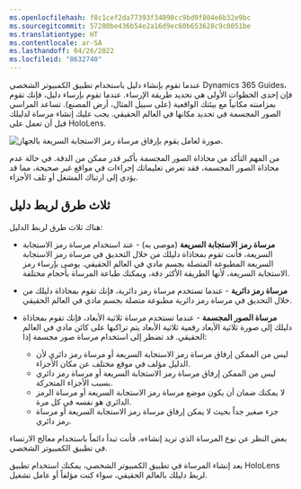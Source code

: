 ```yaml
---
ms.openlocfilehash: f8c1cef2da77393f34090cc9bd9f804e6b32e9bc
ms.sourcegitcommit: 57280be436b54e2a16d9ec60b653628c9c0051be
ms.translationtype: HT
ms.contentlocale: ar-SA
ms.lasthandoff: 04/26/2022
ms.locfileid: "8632740"
---
```

عندما تقوم بإنشاء دليل باستخدام تطبيق الكمبيوتر الشخصي Dynamics 365 Guides، فإن إحدى الخطوات الأولى هي تحديد طريقة الإرساء. عندما تقوم بإرساء دليل، فإنك تقوم بمزامنته مكانياً مع بيئتك الواقعية (على سبيل المثال، أرض المصنع). تساعد المراسي الصور المجسمة في تحديد مكانها في العالم الحقيقي. يجب عليك إنشاء مرساة لدليلك قبل أن تعمل على HoloLens.

![صورة لعامل يقوم بإرفاق مرساة رمز الاستجابة السريعة بالجهاز.](../media/anchor-overview.png)


من المهم التأكد من محاذاة الصور المجسمة بأكبر قدر ممكن من الدقة. في حالة عدم محاذاة الصور المجسمة، فقد تعرض تعليماتك إجراءات في مواقع غير صحيحة، مما قد يؤدي إلى ارتباك المشغل أو تلف الأجزاء.

## <a name="three-ways-to-anchor-a-guide"></a>ثلاث طرق لربط دليل
هناك ثلاث طرق لربط الدليل:

- **مرساة رمز الاستجابة السريعة** (موصى به) - عند استخدام مرساة رمز الاستجابة السريعة، فأنت تقوم بمحاذاة دليلك من خلال التحديق في مرساة رمز الاستجابة السريعة المطبوعة المتصلة بجسم مادي في العالم الحقيقي. يوصى بإرساء رمز الاستجابة السريعة، لأنها الطريقة الأكثر دقة، ويمكنك طباعة المرساة بأحجام مختلفة.

- **مرساة رمز دائرية** - عندما تستخدم مرساة رمز دائرية، فإنك تقوم بمحاذاة دليلك من خلال التحديق في مرساة رمز دائرية مطبوعة متصلة بجسم مادي في العالم الحقيقي.

- **مرساة الصور المجسمة** - عندما تستخدم مرساة ثلاثية الأبعاد، فإنك تقوم بمحاذاة دليلك إلى صورة ثلاثية الأبعاد رقمية ثلاثية الأبعاد يتم تراكبها على كائن مادي في العالم الحقيقي. قد تضطر إلى استخدام مرساة صور مجسمة إذا:
    - ليس من الممكن إرفاق مرساة رمز الاستجابة السريعة أو مرساة رمز دائري لأن الدليل مؤلف في موقع مختلف عن مكان الأجزاء.
    - ليس من الممكن إرفاق مرساة رمز الاستجابة السريعة أو مرساة رمز دائري بسبب الأجزاء المتحركة.
    - لا يمكنك ضمان أن يكون موضع مرساة رمز الاستجابة السريعة أو مرساة الرمز الدائري هو نفسه في كل مرة.
    - جزء صغير جداً بحيث لا يمكن إرفاق مرساة رمز الاستجابة السريعة أو مرساة رمز دائري.

بغض النظر عن نوع المرساة الذي تريد إنشاءه، فأنت تبدأ دائماً باستخدام معالج الارتساء في تطبيق الكمبيوتر الشخصي. 

بعد إنشاء المرساة في تطبيق الكمبيوتر الشخصي، يمكنك استخدام تطبيق HoloLens لربط دليلك بالعالم الحقيقي، سواء كنت مؤلفاً أو عامل تشغيل.

